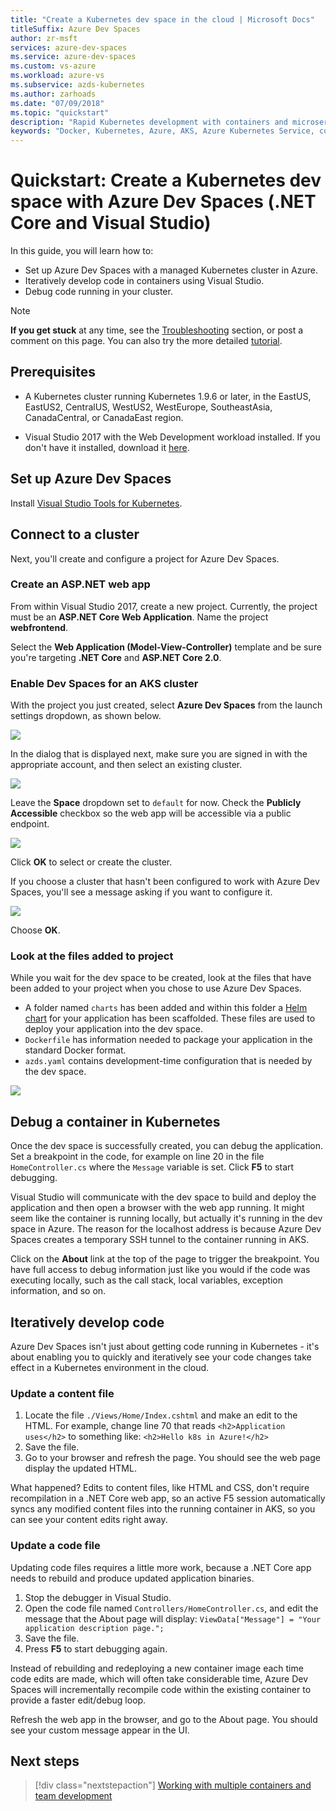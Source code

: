 ```yaml
---
title: "Create a Kubernetes dev space in the cloud | Microsoft Docs"
titleSuffix: Azure Dev Spaces
author: zr-msft
services: azure-dev-spaces
ms.service: azure-dev-spaces
ms.custom: vs-azure
ms.workload: azure-vs
ms.subservice: azds-kubernetes
ms.author: zarhoads
ms.date: "07/09/2018"
ms.topic: "quickstart"
description: "Rapid Kubernetes development with containers and microservices on Azure"
keywords: "Docker, Kubernetes, Azure, AKS, Azure Kubernetes Service, containers"
---
```

# Quickstart: Create a Kubernetes dev space with Azure Dev Spaces (.NET Core and Visual Studio)

In this guide, you will learn how to:

- Set up Azure Dev Spaces with a managed Kubernetes cluster in Azure.
- Iteratively develop code in containers using Visual Studio.
- Debug code running in your cluster.

> [!Note]
> **If you get stuck** at any time, see the [Troubleshooting](troubleshooting.md) section, or post a comment on this page. You can also try the more detailed [tutorial](get-started-netcore-visualstudio.md).

## Prerequisites

- A Kubernetes cluster running Kubernetes 1.9.6 or later, in the EastUS, EastUS2, CentralUS, WestUS2, WestEurope, SoutheastAsia, CanadaCentral, or CanadaEast region.

- Visual Studio 2017 with the Web Development workload installed. If you don't have it installed, download it [here](https://aka.ms/vsdownload?utm_source=mscom&utm_campaign=msdocs).

## Set up Azure Dev Spaces

Install [Visual Studio Tools for Kubernetes](https://aka.ms/get-vsk8stools).

## Connect to a cluster

Next, you'll create and configure a project for Azure Dev Spaces.

### Create an ASP.NET web app

From within Visual Studio 2017, create a new project. Currently, the project must be an **ASP.NET Core Web Application**. Name the project **webfrontend**.

Select the **Web Application (Model-View-Controller)** template and be sure you're targeting **.NET Core** and **ASP.NET Core 2.0**.

### Enable Dev Spaces for an AKS cluster

With the project you just created, select **Azure Dev Spaces** from the launch settings dropdown, as shown below.

![](media/get-started-netcore-visualstudio/LaunchSettings.png)

In the dialog that is displayed next, make sure you are signed in with the appropriate account, and then select an existing cluster.

![](media/get-started-netcore-visualstudio/Azure-Dev-Spaces-Dialog.png)

Leave the **Space** dropdown set to `default` for now. Check the **Publicly Accessible** checkbox so the web app will be accessible via a public endpoint.

![](media/get-started-netcore-visualstudio/Azure-Dev-Spaces-Dialog2.png)

Click **OK** to select or create the cluster.

If you choose a cluster that hasn't been configured to work with Azure Dev Spaces, you'll see a message asking if you want to configure it.

![](media/get-started-netcore-visualstudio/Add-Azure-Dev-Spaces-Resource.png)

Choose **OK**. 

### Look at the files added to project
While you wait for the dev space to be created, look at the files that have been added to your project when you chose to use Azure Dev Spaces.

- A folder named `charts` has been added and within this folder a [Helm chart](https://docs.helm.sh) for your application has been scaffolded. These files are used to deploy your application into the dev space.
- `Dockerfile` has information needed to package your application in the standard Docker format.
- `azds.yaml` contains development-time configuration that is needed by the dev space.

![](media/get-started-netcore-visualstudio/ProjectFiles.png)

## Debug a container in Kubernetes
Once the dev space is successfully created, you can debug the application. Set a breakpoint in the code, for example on line 20 in the file `HomeController.cs` where the `Message` variable is set. Click **F5** to start debugging. 

Visual Studio will communicate with the dev space to build and deploy the application and then open a browser with the web app running. It might seem like the container is running locally, but actually it's running in the dev space in Azure. The reason for the localhost address is because Azure Dev Spaces creates a temporary SSH tunnel to the container running in AKS.

Click on the **About** link at the top of the page to trigger the breakpoint. You have full access to debug information just like you would if the code was executing locally, such as the call stack, local variables, exception information, and so on.


## Iteratively develop code

Azure Dev Spaces isn't just about getting code running in Kubernetes - it's about enabling you to quickly and iteratively see your code changes take effect in a Kubernetes environment in the cloud.

### Update a content file
1. Locate the file `./Views/Home/Index.cshtml` and make an edit to the HTML. For example, change line 70 that reads `<h2>Application uses</h2>` to something like: `<h2>Hello k8s in Azure!</h2>`
1. Save the file.
1. Go to your browser and refresh the page. You should see the web page display the updated HTML.

What happened? Edits to content files, like HTML and CSS, don't require recompilation in a .NET Core web app, so an active F5 session automatically syncs any modified content files into the running container in AKS, so you can see your content edits right away.

### Update a code file
Updating code files requires a little more work, because a .NET Core app needs to rebuild and produce updated application binaries.

1. Stop the debugger in Visual Studio.
1. Open the code file named `Controllers/HomeController.cs`, and edit the message that the About page will display: `ViewData["Message"] = "Your application description page.";`
1. Save the file.
1. Press **F5** to start debugging again. 

Instead of rebuilding and redeploying a new container image each time code edits are made, which will often take considerable time, Azure Dev Spaces will incrementally recompile code within the existing container to provide a faster edit/debug loop.

Refresh the web app in the browser, and go to the About page. You should see your custom message appear in the UI.


## Next steps

> [!div class="nextstepaction"]
> [Working with multiple containers and team development](multi-service-netcore-visualstudio.md)
